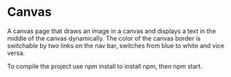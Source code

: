 # Canvas
 A canvas page that draws an image in a canvas and displays a text in the middle of the canvas dynamically.
The color of the canvas border is switchable by two links on the nav bar, switches from blue to white and vice versa.

To compile the project use npm install to install npm, then npm start.
